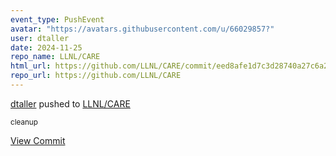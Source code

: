 ```yaml
---
event_type: PushEvent
avatar: "https://avatars.githubusercontent.com/u/66029857?"
user: dtaller
date: 2024-11-25
repo_name: LLNL/CARE
html_url: https://github.com/LLNL/CARE/commit/eed8afe1d7c3d28740a27c6a285a30d5f816a0f0
repo_url: https://github.com/LLNL/CARE
---
```


<a href='https://github.com/dtaller' target='_blank'>dtaller</a> pushed to <a href='https://github.com/LLNL/CARE' target='_blank'>LLNL/CARE</a>

<small>cleanup</small>

<a href='https://github.com/LLNL/CARE/commit/eed8afe1d7c3d28740a27c6a285a30d5f816a0f0' target='_blank'>View Commit</a>